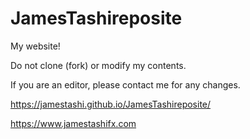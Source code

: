 # JamesTashireposite

My website!

Do not clone (fork) or modify my contents.

If you are an editor, please contact me for any changes.

https://jamestashi.github.io/JamesTashireposite/

https://www.jamestashifx.com
